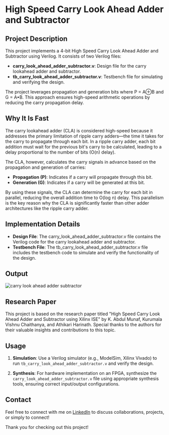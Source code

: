 # High Speed Carry Look Ahead Adder and Subtractor

## Project Description

This project implements a 4-bit High Speed Carry Look Ahead Adder and Subtractor using Verilog. It consists of two Verilog files:

- **carry_look_ahead_adder_subtractor.v**: Design file for the carry lookahead adder and subtractor.
- **tb_carry_look_ahead_adder_subtractor.v**: Testbench file for simulating and verifying the design.

The project leverages propagation and generation bits where P = A⊕B and G = A•B. This approach ensures high-speed arithmetic operations by reducing the carry propagation delay.

## Why It Is Fast

The carry lookahead adder (CLA) is considered high-speed because it addresses the primary limitation of ripple carry adders—the time it takes for the carry to propagate through each bit. In a ripple carry adder, each bit addition must wait for the previous bit's carry to be calculated, leading to a delay proportional to the number of bits (O(n) delay).

The CLA, however, calculates the carry signals in advance based on the propagation and generation of carries:
- **Propagation (P)**: Indicates if a carry will propagate through this bit.
- **Generation (G)**: Indicates if a carry will be generated at this bit.

By using these signals, the CLA can determine the carry for each bit in parallel, reducing the overall addition time to O(log n) delay. This parallelism is the key reason why the CLA is significantly faster than other adder architectures like the ripple carry adder.

## Implementation Details

- **Design File**: The carry_look_ahead_adder_subtractor.v file contains the Verilog code for the carry lookahead adder and subtractor.
- **Testbench File**: The tb_carry_look_ahead_adder_subtractor.v file includes the testbench code to simulate and verify the functionality of the design.

## Output
![carry look ahead adder  subtractor](https://github.com/user-attachments/assets/35a3482a-0c4e-4c40-9f99-3ffba0c620f8)

## Research Paper

This project is based on the research paper titled "High Speed Carry Look Ahead Adder and Subtractor using Xilinx ISE" by K. Abdul Munaf, Kurumala Vishnu Chaithanya, and Athikari Harinath. Special thanks to the authors for their valuable insights and contributions to this topic.

## Usage

1. **Simulation**: Use a Verilog simulator (e.g., ModelSim, Xilinx Vivado) to run `tb_carry_look_ahead_adder_subtractor.v` and verify the design.
   
2. **Synthesis**: For hardware implementation on an FPGA, synthesize the `carry_look_ahead_adder_subtractor.v` file using appropriate synthesis tools, ensuring correct input/output configurations.

## Contact

Feel free to connect with me on [LinkedIn](https://www.linkedin.com/in/sai-naresh-padakanti/) to discuss collaborations, projects, or simply to connect!

Thank you for checking out this project!
